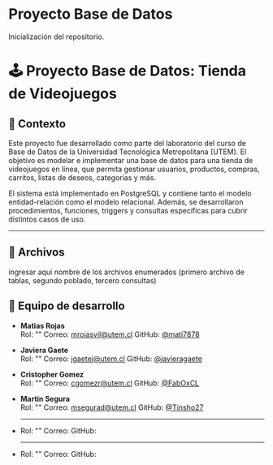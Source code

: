 # Proyecto Base de Datos
Inicialización del repositorio.

# 🕹️ Proyecto Base de Datos: Tienda de Videojuegos

## 🎯 Contexto

Este proyecto fue desarrollado como parte del laboratorio del curso de Base de Datos de la Universidad Tecnológica Metropolitana (UTEM). El objetivo es modelar e implementar una base de datos para una tienda de videojuegos en línea, que permita gestionar usuarios, productos, compras, carritos, listas de deseos, categorías y más.

El sistema está implementado en PostgreSQL y contiene tanto el modelo entidad-relación como el modelo relacional. Además, se desarrollaron procedimientos, funciones, triggers y consultas específicas para cubrir distintos casos de uso.

---

## 📁 Archivos

ingresar aqui nombre de los archivos enumerados (primero archivo de tablas, segundo poblado, tercero consultas)

## 👥 Equipo de desarrollo

- **Matias Rojas**  
  Rol: "" 
  Correo: mrojasvil@utem.cl 
  GitHub: [@mati7878](https://github.com/mati7878)

- **Javiera Gaete**  
  Rol: "" 
  Correo: jgaetej@utem.cl
  GitHub: [@javieragaete](https://github.com/javieragaete)

- **Cristopher Gomez**  
  Rol: "" 
  Correo: cgomezr@utem.cl
  GitHub: [@FabOxCL](https://github.com/FabOxCL)

- **Martin Segura**  
  Rol: "" 
  Correo: msegurad@utem.cl
  GitHub: [@Tinsho27](https://github.com/Tinsho27)

- ****  
  Rol: "" 
  Correo: 
  GitHub:

- ****  
  Rol: "" 
  Correo: 
  GitHub:
